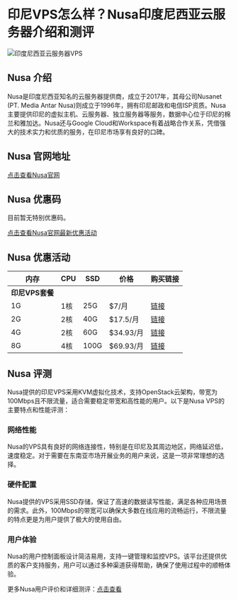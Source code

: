 # 印尼VPS怎么样？Nusa印度尼西亚云服务器介绍和测评

![印度尼西亚云服务器VPS](https://github.com/user-attachments/assets/d62c7c4b-82f4-49e0-819a-fd37c7f98a83)

## Nusa 介绍

Nusa是印度尼西亚知名的云服务器提供商，成立于2017年，其母公司Nusanet (PT. Media Antar Nusa)则成立于1996年，拥有印尼邮政和电信ISP资质。Nusa主要提供印尼的虚拟主机、云服务器、独立服务器等服务，数据中心位于印尼的棉兰和雅加达。Nusa还与Google Cloud和Workspace有着战略合作关系，凭借强大的技术实力和优质的服务，在印尼市场享有良好的口碑。

## Nusa 官网地址

[点击查看Nusa官网](https://members.nusa.id/aff.php?aff=282)

## Nusa 优惠码

目前暂无特别优惠码。

[点击查看Nusa官网最新优惠活动](https://members.nusa.id/aff.php?aff=282)

## Nusa 优惠活动

| 内存  | CPU  | SSD  | 价格     | 购买链接                                                                                          |
|-------|------|------|----------|---------------------------------------------------------------------------------------------------|
| **印尼VPS套餐**                                                                                      |
| 1G    | 1核  | 25G  | $7/月     | [链接](https://members.nusa.id/aff.php?aff=282&pid=162)                                           |
| 2G    | 2核  | 40G  | $17.5/月  | [链接](https://members.nusa.id/aff.php?aff=282&pid=163)                                           |
| 4G    | 2核  | 60G  | $34.93/月 | [链接](https://members.nusa.id/aff.php?aff=282&pid=164)                                           |
| 8G    | 4核  | 100G | $69.93/月 | [链接](https://members.nusa.id/aff.php?aff=282&pid=165)                                           |

## Nusa 评测

Nusa提供的印尼VPS采用KVM虚拟化技术，支持OpenStack云架构，带宽为100Mbps且不限流量，适合需要稳定带宽和高性能的用户。以下是Nusa VPS的主要特点和性能评测：

### 网络性能

Nusa的VPS具有良好的网络连接性，特别是在印尼及其周边地区，网络延迟低，速度稳定。对于需要在东南亚市场开展业务的用户来说，这是一项非常理想的选择。

### 硬件配置

Nusa提供的VPS采用SSD存储，保证了高速的数据读写性能，满足各种应用场景的需求。此外，100Mbps的带宽可以确保大多数在线应用的流畅运行，不限流量的特点更是为用户提供了极大的使用自由。

### 用户体验

Nusa的用户控制面板设计简洁易用，支持一键管理和监控VPS。该平台还提供优质的客户支持服务，用户可以通过多种渠道获得帮助，确保了使用过程中的顺畅体验。

更多Nusa用户评价和详细测评：[点击查看](https://members.nusa.id/aff.php?aff=282)
